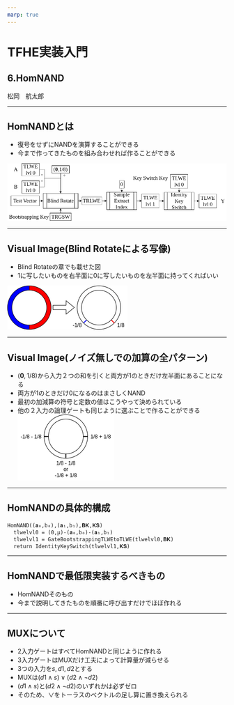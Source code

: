 ```yaml
---
marp: true
---
```

<!-- 
theme: default
size: 16:9
paginate: true
footer : ![](../image/ccbysa.png) [licence](https://creativecommons.org/licenses/by-sa/4.0/)
style: |
  h1, h2, h3, h4, h5, header, footer {
        color: white;
    }
  section {
    background-color: #505050;
    color:white
  }
  table{
      color:black
  }
  code{
    color:black
  }
-->

<!-- page_number: true -->

# TFHE実装入門

## 6.HomNAND

松岡　航太郎

---

## HomNANDとは

- 復号をせずにNANDを演算することができる
- 今まで作ってきたものを組み合わせれば作ることができる

![width:1200px](../image/HomNANDdiagram.png)

---

## Visual Image(Blind Rotateによる写像)

- Blind Rotateの章でも載せた図
- 1に写したいものを右半面に0に写したいものを左半面に持ってくればいい

![w:500px](../image/BlindRotate.png)

---

## Visual Image(ノイズ無しでの加算の全パターン)

- $(\mathbf{0},1/8)$から入力２つの和を引くと両方が1のときだけ左半面にあることになる
- 両方が1のときだけ0になるのはまさしくNAND
- 最初の加減算の符号と定数の値はこうやって決められている
- 他の２入力の論理ゲートも同じように選ぶことで作ることができる
![w:500px](../image/AddPattern.png)

---

## HomNANDの具体的構成

```
HomNAND((𝐚₀,b₀),(𝐚₁,b₁),𝐁𝐊,𝐊𝐒)
  tlwelvl0 = (0,μ)-(𝐚₀,b₀)-(𝐚₁,b₁)
  tlwelvl1 = GateBootstrappingTLWEtoTLWE(tlwelvl0,𝐁𝐊)
  return IdentityKeySwitch(tlwelvl1,𝐊𝐒)
```

---

## HomNANDで最低限実装するべきもの

- HomNANDそのもの
- 今まで説明してきたものを順番に呼び出すだけでほぼ作れる

---

## MUXについて

- 2入力ゲートはすべてHomNANDと同じように作れる
- 3入力ゲートはMUXだけ工夫によって計算量が減らせる
- 3つの入力を$s,d1,d2$とする
- MUXは$(d1∧s)∨(d2∧\lnot d2)$
- $(d1∧s)$と$(d2∧\lnot d2)$のいずれかは必ずゼロ
- そのため、$∨$をトーラスのベクトルの足し算に置き換えられる
